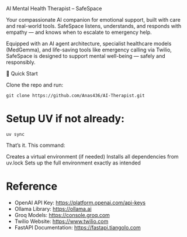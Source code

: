 AI Mental Health Therapist – SafeSpace

Your compassionate AI companion for emotional support, built with care and real-world tools. SafeSpace listens, understands, and responds with empathy — and knows when to escalate to emergency help.

Equipped with an AI agent architecture, specialist healthcare models (MedGemma), and life-saving tools like emergency calling via Twilio, SafeSpace is designed to support mental well-being — safely and responsibly.


🚀 Quick Start

Clone the repo and run:
```
git clone https://github.com/Anas436/AI-Therapist.git
```

# Setup UV if not already: 

```
uv sync
```


That’s it. This command:

Creates a virtual environment (if needed)
Installs all dependencies from uv.lock
Sets up the full environment exactly as intended

# Reference
- OpenAI API Key: https://platform.openai.com/api-keys
- Ollama Library: https://ollama.ai
- Groq Models: https://console.groq.com
- Twilio Website: https://www.twilio.com
- FastAPI Documentation: https://fastapi.tiangolo.com
